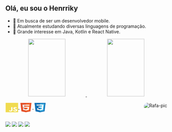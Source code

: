 ## Olá, eu sou o Henrriky

- 🔭 Em busca de ser um desenvolvedor mobile.
- 🌱 Atualmente estudando diversas linguagens de programação.
- 👯 Grande interesse em Java, Kotlin e React Native.


<div align="center">
  <a href="https://github.com/Henrriky">
  <img  width="48%" height="180em"  src="https://github-readme-stats.vercel.app/api?username=Henrriky&show_icons=true&theme=dracula&include_all_commits=true&count_private=true"/>
  <img  width="48%" height="180em" src="https://github-readme-stats.vercel.app/api/top-langs/?username=Henrriky&layout=compact&langs_count=7&theme=dracula"/>
</div>
  
<div style="display: inline_block"><br>
  <img align="center" alt="Henrriky-Js" height="30" width="40" src="https://raw.githubusercontent.com/devicons/devicon/master/icons/javascript/javascript-plain.svg">
  <img align="center" alt="Henrriky-HTML" height="30" width="40" src="https://raw.githubusercontent.com/devicons/devicon/master/icons/html5/html5-original.svg">
  <img align="center" alt="Henrriky-CSS" height="30" width="40" src="https://raw.githubusercontent.com/devicons/devicon/master/icons/css3/css3-original.svg">
  <img align="right" alt="Rafa-pic" height="150" style="border-radius: 10px" 
  src="https://media.discordapp.net/attachments/976649001757716544/976649061228752896/tumblr_muw5kauiAl1qa9volo1_500_2.webp">
</div>
 
  ##
  
<div>
  <a href="https://www.instagram.com/henrriky.jh/" target="_blank"><img src="https://img.shields.io/badge/-Instagram-%23E4405F?style=for-the-badge&logo=instagram&logoColor=white" target="_blank"></a>
 <a href="https://discord.gg" target="_blank"><img src="https://img.shields.io/badge/Discord-7289DA?style=for-the-badge&logo=discord&logoColor=white" target="_blank"></a> 
  <a href = ""><img src="https://img.shields.io/badge/-Gmail-%23333?style=for-the-badge&logo=gmail&logoColor=white" target="_blank"></a>
  <a href="https://www.linkedin.com/in/henrriky-jhonny-446baa1b5/" target="_blank"><img src="https://img.shields.io/badge/-LinkedIn-%230077B5?style=for-the-badge&logo=linkedin&logoColor=white" target="_blank"></a> 
</div>
